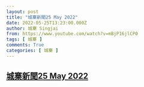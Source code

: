 ```yaml
---
layout: post
title: "城寨新聞25 May 2022"
date: 2022-05-25T13:23:00.000Z
author: 城寨 Singjai
from: https://www.youtube.com/watch?v=mBjP16jlCP0
tags: [ 城寨 ]
comments: True
categories: [ 城寨 ]
---
```

<!--1653484980000-->
[城寨新聞25 May 2022](https://www.youtube.com/watch?v=mBjP16jlCP0)
------

<div>

</div>
